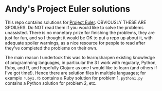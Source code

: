# Andy's Project Euler solutions

This repo contains solutions for [Project Euler](http://projecteuler.net/). OBVIOUSLY THESE ARE SPOILERS. Do NOT read them if you would like to solve the problems unassisted. There is no monetary prize for finishing the problems, they are just for fun, and so I thought it would be OK to put a repo up about it, with adequate spoiler warnings, as a nice resource for people to read after they've completed the problems on their own. 

The main reason I undertook this was to learn/sharpen existing knowledge of programming languages, in particular the 3 I work with regularly, Python, Ruby, and R, and hopefully Clojure as one I would like to learn (and others if I've got time!). Hence there are solution files in multiple languages; for example `ruby1.rb` contains a Ruby solution for problem 1, `python1.py` contains a Python solution for problem 2, etc. 